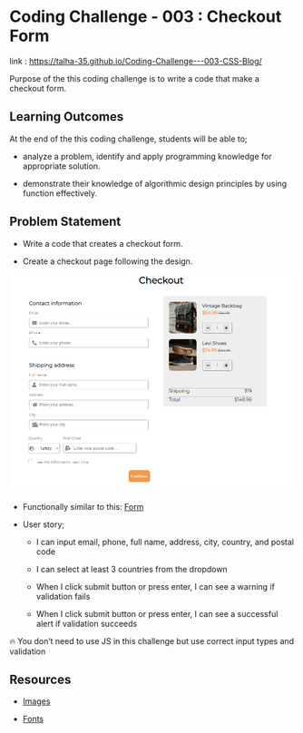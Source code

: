 # Coding Challenge - 003 : Checkout Form

link : https://talha-35.github.io/Coding-Challenge---003-CSS-Blog/

Purpose of the this coding challenge is to write a code that make a checkout form.

## Learning Outcomes

At the end of the this coding challenge, students will be able to;

- analyze a problem, identify and apply programming knowledge for appropriate solution.

- demonstrate their knowledge of algorithmic design principles by using function effectively.

   
## Problem Statement

- Write a code that creates a checkout form.

- Create a checkout page following the design.

![Form](checkout.png)

* Functionally similar to this: [Form](https://aaron-clarusway.github.io/form/)

-  User story;

   - I can input email, phone, full name, address, city, country, and postal code

   - I can select at least 3 countries from the dropdown

   - When I click submit button or press enter, I can see a warning if validation fails

   - When I click submit button or press enter, I can see a successful alert if validation succeeds

🔥 You don’t need to use JS in this challenge but use correct input types and validation 

## Resources

- [Images]("./IMG")

- [Fonts]("./FONTS")
